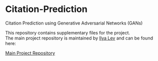 # Citation-Prediction
Citation Prediction using Generative Adversarial Networks (GANs)

This repository contains supplementary files for the project.  
The main project repository is maintained by [Ilya Lev](https://github.com/ilia054) and can be found here:

[Main Project Repository](https://github.com/ilia054/Citation-Predictions)
